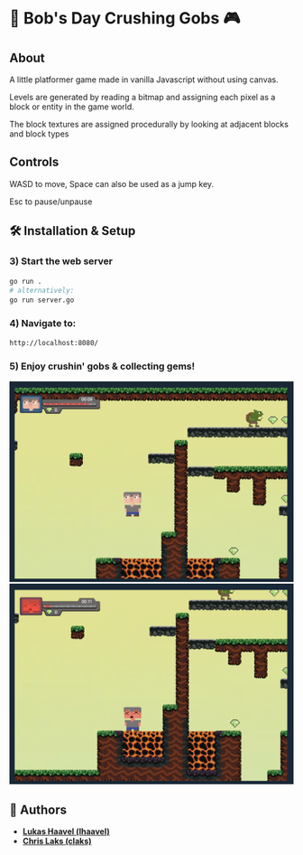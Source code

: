 # 💎 Bob's Day Crushing Gobs 🎮

## About
A little platformer game made in vanilla Javascript without using canvas.

Levels are generated by reading a bitmap and assigning each pixel as a block or entity in the game world.

The block textures are assigned procedurally by looking at adjacent blocks and block types

## Controls
WASD to move, Space can also be used as a jump key.

Esc to pause/unpause

## 🛠 Installation & Setup

### 3) Start the web server
```bash
go run .
# alternatively:
go run server.go
```
### 4) Navigate to: 
```bash
http://localhost:8080/
```
### 5) Enjoy crushin' gobs & collecting gems!

![alt text](image-1.png)
![alt text](image.png)

## 🌟 Authors

-  **[Lukas Haavel (lhaavel)](https://01.kood.tech/git/lhaavel)**
-  **[Chris Laks (claks)](https://01.kood.tech/git/claks)**